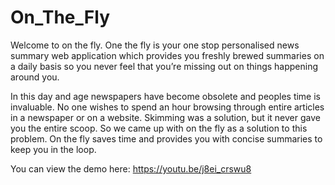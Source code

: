 # On_The_Fly

Welcome to on the fly. One the fly is your one stop personalised news summary web application which provides you freshly brewed summaries on a daily basis so you never feel that you’re missing out on things happening around you.
 
In this day and age newspapers have become obsolete and peoples time is invaluable. No one wishes to spend an hour browsing through entire articles in a newspaper or on a website. Skimming was a solution, but it never gave you the entire scoop. So we came up with on the fly as a solution to this problem. On the fly saves time and provides you with concise summaries to keep you in the loop.

You can view the demo here: https://youtu.be/j8ei_crswu8
